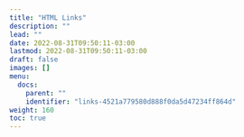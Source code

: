 ```yaml
---
title: "HTML Links"
description: ""
lead: ""
date: 2022-08-31T09:50:11-03:00
lastmod: 2022-08-31T09:50:11-03:00
draft: false
images: []
menu:
  docs:
    parent: ""
    identifier: "links-4521a779580d888f0da5d47234ff864d"
weight: 160
toc: true
---
```

